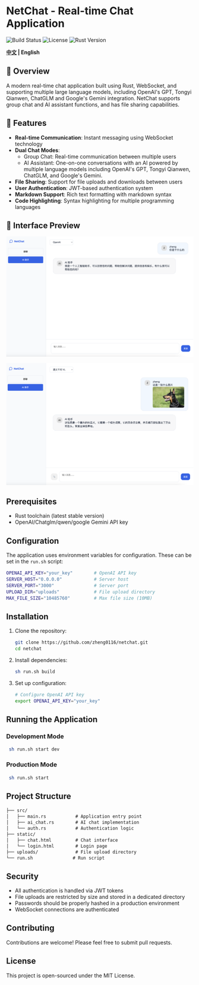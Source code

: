 # NetChat - Real-time Chat Application
 
 ![Build Status](https://img.shields.io/badge/build-chat-brightgreen) ![License](https://img.shields.io/badge/license-MIT-blue) ![Rust Version](https://img.shields.io/badge/rust-1.80.1-blue)

 <strong>[中文](./README_zh.md) | English</strong>
## 🌟 Overview
A modern real-time chat application built using Rust, WebSocket, and supporting multiple large language models, including OpenAI's GPT, Tongyi Qianwen, ChatGLM and Google's Gemini integration. NetChat supports group chat and AI assistant functions, and has file sharing capabilities.

## 🚀 Features

- **Real-time Communication**: Instant messaging using WebSocket technology
- **Dual Chat Modes**:
  - Group Chat: Real-time communication between multiple users
  - AI Assistant: One-on-one conversations with an AI powered by multiple language models including OpenAI's GPT, Tongyi Qianwen, ChatGLM, and Google's Gemini.
- **File Sharing**: Support for file uploads and downloads between users
- **User Authentication**: JWT-based authentication system
- **Markdown Support**: Rich text formatting with markdown syntax
- **Code Highlighting**: Syntax highlighting for multiple programming languages

## 📌 Interface Preview
![NetChat System Interface](./images/userweb.jpg)

![NetChat System Generation Image caption Interface](./images/Image_caption.png)

## Prerequisites

- Rust toolchain (latest stable version)
- OpenAI/Chatglm/qwen/google Gemini API key

## Configuration

The application uses environment variables for configuration. These can be set in the `run.sh` script:

```bash
OPENAI_API_KEY="your_key"        # OpenAI API key
SERVER_HOST="0.0.0.0"            # Server host
SERVER_PORT="3000"               # Server port
UPLOAD_DIR="uploads"             # File upload directory
MAX_FILE_SIZE="10485760"         # Max file size (10MB)
```

## Installation

1. Clone the repository:
   ```bash
   git clone https://github.com/zheng0116/netchat.git
   cd netchat
   ```

2. Install dependencies:
   ```bash
   sh run.sh build
   ```

3. Set up configuration:
   ```bash
   # Configure OpenAI API key
   export OPENAI_API_KEY="your_key"
   ```

## Running the Application

### Development Mode

```bash
 sh run.sh start dev
```

### Production Mode

```bash
 sh run.sh start
```


## Project Structure

```
├── src/
│   ├── main.rs           # Application entry point
│   ├── ai_chat.rs        # AI chat implementation
│   └── auth.rs           # Authentication logic
├── static/
│   ├── chat.html         # Chat interface
│   └── login.html        # Login page
├── uploads/              # File upload directory
└── run.sh               # Run script
```

## Security

- All authentication is handled via JWT tokens
- File uploads are restricted by size and stored in a dedicated directory
- Passwords should be properly hashed in a production environment
- WebSocket connections are authenticated

## Contributing

Contributions are welcome! Please feel free to submit pull requests.

## License

This project is open-sourced under the MIT License.